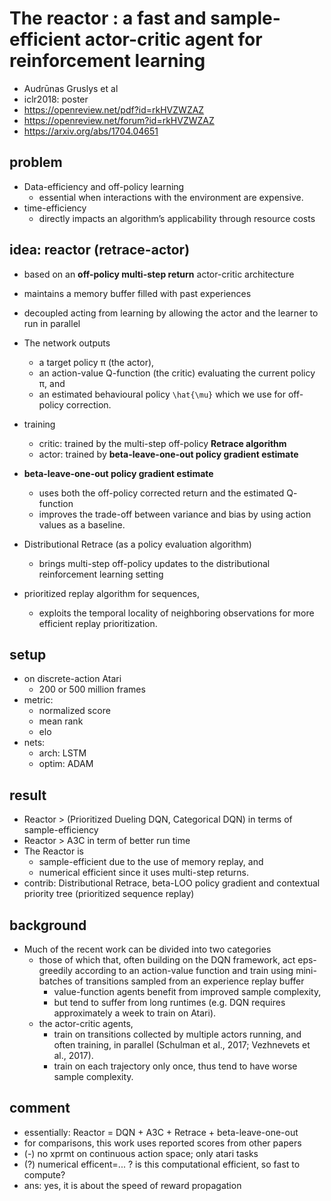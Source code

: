 # The reactor : a fast and sample-efficient actor-critic agent for reinforcement learning
* Audrūnas Gruslys et al
* iclr2018: poster
* https://openreview.net/pdf?id=rkHVZWZAZ
* https://openreview.net/forum?id=rkHVZWZAZ
* https://arxiv.org/abs/1704.04651

## problem
* Data-efficiency and off-policy learning
  * essential when interactions with the environment are expensive.
* time-efficiency
  * directly impacts an algorithm’s applicability through resource costs

## idea: reactor (retrace-actor)
* based on an **off-policy multi-step return** actor-critic architecture
* maintains a memory buffer filled with past experiences
* decoupled acting from learning by allowing the actor and the learner to run in parallel
* The network outputs
  * a target policy π (the actor),
  * an action-value Q-function (the critic) evaluating the current policy π, and
  * an estimated behavioural policy `\hat{\mu}` which we use for off-policy correction.
* training
  * critic: trained by the multi-step off-policy **Retrace algorithm**
  * actor: trained by **beta-leave-one-out policy gradient estimate**

* **beta-leave-one-out policy gradient estimate**
  * uses both the off-policy corrected return and the estimated Q- function
  * improves the trade-off between variance and bias by using action values as a baseline.
* Distributional Retrace (as a policy evaluation algorithm)
  * brings multi-step off-policy updates to the distributional reinforcement learning setting
* prioritized replay algorithm for sequences,
  * exploits the temporal locality of neighboring observations for more efficient replay prioritization.

## setup
* on discrete-action Atari
  * 200 or 500 million frames
* metric:
  * normalized score
  * mean rank
  * elo
* nets:
  * arch: LSTM
  * optim: ADAM

## result
* Reactor > (Prioritized Dueling DQN, Categorical DQN) in terms of sample-efficiency
* Reactor > A3C in term of better run time
* The Reactor is
  * sample-efficient due to the use of memory replay, and
  * numerical efficient since it uses multi-step returns.
* contrib:
  Distributional Retrace, beta-LOO policy gradient and contextual priority tree (prioritized sequence replay)

## background
* Much of the recent work can be divided into two categories
  * those of which that, often building on the DQN framework,
    act eps-greedily according to an action-value function and
    train using mini-batches of transitions sampled from an experience replay buffer
    * value-function agents benefit from improved sample complexity,
    * but tend to suffer from long runtimes
      (e.g. DQN requires approximately a week to train on Atari).
  * the actor-critic agents,
    * train on transitions collected by multiple actors running, and
      often training, in parallel (Schulman et al., 2017; Vezhnevets et al., 2017).
    * train on each trajectory only once,
      thus tend to have worse sample complexity.

## comment
* essentially: Reactor = DQN + A3C + Retrace + beta-leave-one-out
* for comparisons, this work uses reported scores from other papers
* (-) no xprmt on continuous action space; only atari tasks
* (?) numerical efficent=... ? is this computational efficient, so fast to compute?
 * ans: yes, it is about the speed of reward propagation

